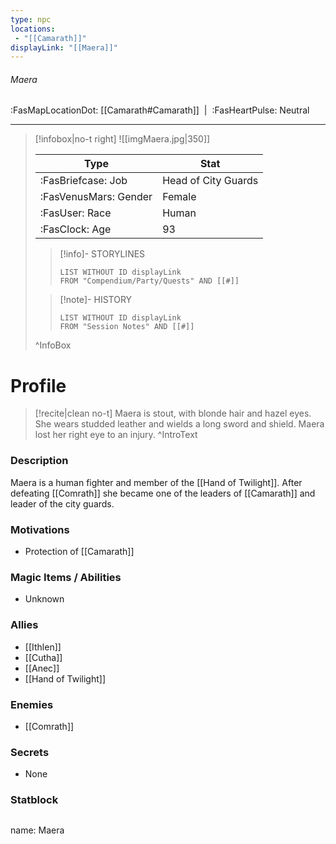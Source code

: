 ```yaml
---
type: npc
locations:
 - "[[Camarath]]"
displayLink: "[[Maera]]"
---
```

###### Maera
<span class="sub2">:FasMapLocationDot: [[Camarath#Camarath]]&nbsp;&nbsp;|&nbsp;&nbsp;:FasHeartPulse: Neutral </span>
___

> [!infobox|no-t right]
> ![[imgMaera.jpg|350]]
>
> | Type | Stat |
> | ---- | ---- |
> | :FasBriefcase: Job |  Head of City Guards |
> | :FasVenusMars: Gender | Female |
> | :FasUser: Race | Human |
> | :FasClock: Age | 93 |
>
>> [!info]- STORYLINES
>>```dataview
>>LIST WITHOUT ID displayLink
>>FROM "Compendium/Party/Quests" AND [[#]]
>
>>[!note]- HISTORY
>>```dataview
>>LIST WITHOUT ID displayLink
>>FROM "Session Notes" AND [[#]]
>
>^InfoBox

# Profile

> [!recite|clean no-t]
>	Maera is stout, with blonde hair and hazel eyes. She wears studded leather and wields a long sword and shield. Maera lost her right eye to an injury.
>^IntroText

### Description
Maera is a human fighter and member of the [[Hand of Twilight]]. After defeating [[Comrath]] she became one of the leaders of [[Camarath]] and leader of the city guards.

### Motivations
- Protection of [[Camarath]]

### Magic Items / Abilities
- Unknown

### Allies
- [[Ithlen]]
- [[Cutha]]
- [[Anec]]
- [[Hand of Twilight]]

### Enemies
- [[Comrath]]

### Secrets
- None

### Statblock
>```statblock
name: Maera